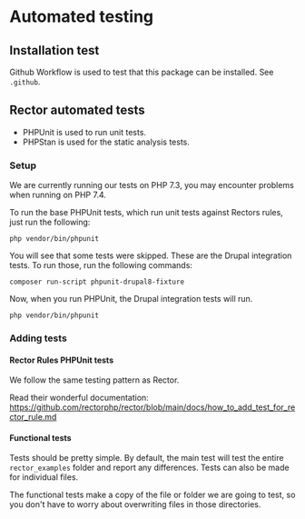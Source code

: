 # Automated testing

## Installation test

Github Workflow is used to test that this package can be installed. See `.github`.

## Rector automated tests

* PHPUnit is used to run unit tests.
* PHPStan is used for the static analysis tests.

### Setup

We are currently running our tests on PHP 7.3, you may encounter problems when running on PHP 7.4.

To run the base PHPUnit tests, which run unit tests against Rectors rules, just run the following:

```
php vendor/bin/phpunit
```

You will see that some tests were skipped. These are the Drupal integration tests. To run those, run the following commands:

```
composer run-script phpunit-drupal8-fixture
```

Now, when you run PHPUnit, the Drupal integration tests will run.

```
php vendor/bin/phpunit
```

### Adding tests

#### Rector Rules PHPUnit tests

We follow the same testing pattern as Rector.

Read their wonderful documentation: https://github.com/rectorphp/rector/blob/main/docs/how_to_add_test_for_rector_rule.md

#### Functional tests

Tests should be pretty simple. By default, the main test will test the entire `rector_examples` folder and report any differences. Tests can also be made for individual files.

The functional tests make a copy of the file or folder we are going to test, so you don't have to worry about overwriting files in those directories.

